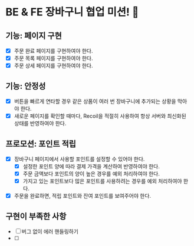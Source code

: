 # BE & FE 장바구니 협업 미션! 🎈

## 기능: 페이지 구현

- [x] 주문 완료 페이지를 구현하여야 한다.
- [x] 주문 목록 페이지를 구현하여야 한다.
- [x] 주문 상세 페이지를 구현하여야 한다.

## 기능: 안정성

- [x] 버튼을 빠르게 연타할 경우 같은 상품이 여러 번 장바구니에 추가되는 상황을 막아야 한다.
- [x] 새로운 페이지를 확인할 때마다, Recoil을 적절히 사용하여 항상 서버와 최신화된 상태를 반영하여야 한다.

## 프로모션: 포인트 적립

- [x] 장바구니 페이지에서 사용할 포인트를 설정할 수 있어야 한다.
  - [x] 설정한 포인트 양에 따라 결제 가격을 계산하여 반영하여야 한다.
  - [x] 주문 금액보다 포인트의 양이 높은 경우를 예외 처리하여야 한다.
  - [x] 가지고 있는 포인트보다 많은 포인트를 사용하려는 경우를 예외 처리하여야 한다.
- [x] 주문을 완료하면, 적립 포인트와 잔여 포인트를 보여주어야 한다.

## 구현이 부족한 사항

- [ ] 버그 없이 에러 핸들링하기
- [ ]
